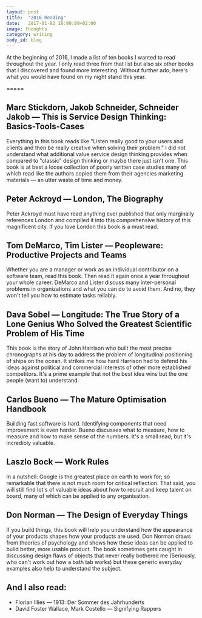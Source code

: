 ```yaml
---
layout: post
title:  "2016 Reading"
date:   2017-01-02 10:00:00+02:00
image: thoughts
category: writing
body_id: blog
---
```


At the beginning of 2016, I made a list of ten books I wanted to read throughout the year. I only read three from that list but also six other books that I discovered and found more interesting. Without further ado, here's what you would have found on my night stand this year. 

=====

## Marc Stickdorn, Jakob Schneider, Schneider Jakob — This is Service Design Thinking: Basics-Tools-Cases

Everything in this book reads like "Listen really good to your users and clients and then be really creative when solving their problem." I did not understand what additional value service design thinking provides when compared to "classic" design thinking or maybe there just isn't one. This book is at best a loose collection of poorly written case studies many of which read like the authors copied them from their agencies marketing materials — an utter waste of time and money. 

## Peter Ackroyd — London, The Biography

Peter Ackroyd must have read anything ever published that only marginally references London and compiled it into this comprehensive history of this magnificent city. If you love London this book is a must read.

## Tom DeMarco, Tim Lister — Peopleware: Productive Projects and Teams

Whether you are a manager or work as an individual contributor on a software team, read this book. Then read it again once a year throughout your whole career. DeMarco and Lister discuss many inter-personal problems in organizations and what you can do to avoid them. And no, they won't tell you how to estimate tasks reliably. 

## Dava Sobel — Longitude: The True Story of a Lone Genius Who Solved the Greatest Scientific Problem of His Time

This book is the story of John Harrison who built the most precise chronographs at his day to address the problem of longitudinal positioning of ships on the ocean. It strikes me how hard Harrison had to defend his ideas against political and commercial interests of other more established competitors. It's a prime example that not the best idea wins but the one people (want to) understand. 

## Carlos Bueno — The Mature Optimisation Handbook

Building fast software is hard. Identifying components that need improvement is even harder. Bueno discusses what to measure, how to measure and how to make sense of the numbers. It's a small read, but it's incredibly valuable. 

## Laszlo Bock — Work Rules

In a nutshell: Google is the greatest place on earth to work for; so remarkable that there is not much room for critical reflection. That said, you will still find lot's of valuable ideas about how to recruit and keep talent on board, many of which can be applied to any organisation.

## Don Norman — The Design of Everyday Things

If you build things, this book will help you understand how the appearance of your products shapes how your products are used. Don Norman draws from theories of psychology and shows how these ideas can be applied to build better, more usable product. The book sometimes gets caught in discussing design flaws of objects that never really bothered me (Seriously, who can't work out how a bath tab works) but these generic everyday examples also help to understand the subject.

## And I also read:

- Florian Illies — 1913: Der Sommer des Jahrhunderts
- David Foster Wallace, Mark Costello — Signifying Rappers
